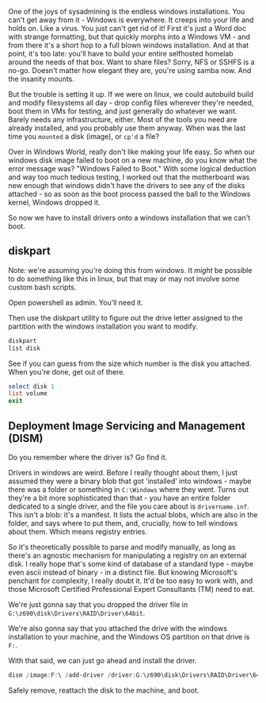 One of the joys of sysadmining is the endless windows installations. You can't get away from it - Windows is everywhere. It creeps into your life and holds on. Like a virus. You just can't get rid of it! First it's just a Word doc with strange formatting, but that quickly morphs into a Windows VM - and from there it's a short hop to a full blown windows installation. And at that point, it's too late: you'll have to build your entire selfhosted homelab around the needs of that box. Want to share files? Sorry, NFS or SSHFS is a no-go. Doesn't matter how elegant they are, you're using samba now. And the insanity mounts.

But the trouble is setting it up. If we were on linux, we could autobuild build and modify filesystems all day - drop config files wherever they're needed, boot them in VMs for testing, and just generally do whatever we want. Barely needs any infrastructure, either. Most of the tools you need are already installed, and you probably use them anyway. When was the last time you `mounted` a disk (image), or `cp'd` a file?

Over in Windows World, really don't like making your life easy. So when our windows disk image failed to boot on a new machine, do you know what the error message was? "Windows Failed to Boot." With some logical deduction and way too much tedious testing, I worked out that the motherboard was new enough that windows didn't have the drivers to see any of the disks attached - so as soon as the boot process passed the ball to the Windows kernel, Windows dropped it. 

So now we have to install drivers onto a windows installation that we can't boot. 

## diskpart

Note: we're assuming you're doing this from windows. It _might_ be possible to do something like this in linux, but that may or may not involve some custom bash scripts. 

Open powershell as admin. You'll need it. 

Then use the diskpart utility to figure out the drive letter assigned to the partition with the windows installation you want to modify. 

```powershell
diskpart
list disk
```

See if you can guess from the size which number is the disk you attached. When you're done, get out of there.

```powershell
select disk 1
list volume
exit
```

## Deployment Image Servicing and Management (DISM)

Do you remember where the driver is? Go find it. 

Drivers in windows are weird. Before I really thought about them, I just assumed they were a binary blob that got 'installed' into windows - maybe there was a folder or something in `C:\Windows` where they went. Turns out they're a bit more sophisticated than that - you have an entire folder dedicated to a single driver, and the file you care about is `drivername.inf`. This isn't a blob: it's a manifest. It lists the actual blobs, which are also in the folder, and says where to put them, and, crucially, how to tell windows about them. Which means registry entries. 

So it's theoretically possible to parse and modify manually, as long as there's an agnostic mechanism for manipulating a registry on an external disk. I really hope that's some kind of database of a standard type - maybe even ascii instead of binary - in a distinct file. But knowing Microsoft's penchant for complexity, I really doubt it. It'd be too easy to work with, and those Microsoft Certified Professional Expert Consultants (TM) need to eat.

We're just gonna say that you dropped the driver file in `G:\z690\disk\Drivers\RAID\Driver\64bit`.

We're also gonna say that you attached the drive with the windows installation to your machine, and the Windows OS partition on that drive is `F:`.

With that said, we can just go ahead and install the driver. 

```powershell
dism /image:F:\ /add-driver /driver:G:\z690\disk\Drivers\RAID\Driver\64bit /recurse
```

Safely remove, reattach the disk to the machine, and boot.

